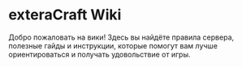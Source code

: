 # exteraCraft Wiki

Добро пожаловать на вики! Здесь вы найдёте правила сервера, полезные гайды и инструкции, которые помогут вам лучше ориентироваться и получать удовольствие от игры.
